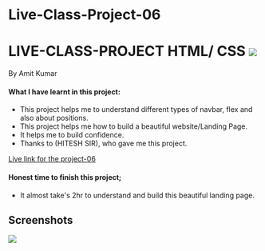 # Live-Class-Project-06

# LIVE-CLASS-PROJECT HTML/ CSS ![]("")
By Amit Kumar

#### What I have learnt in this project:
- This project helps me to understand different types of navbar, flex and also about positions.
- This project helps me how to build a beautiful website/Landing Page.
- It helps me to build confidence.
- Thanks to (HITESH SIR), who gave me this project.

[Live link for the project-06](https://live-class-project-06.netlify.app)
#### Honest time to finish this project;
- It almost take's 2hr to understand and build this beautiful landing page.
 ## Screenshots
 ![](https://img.shields.io/badge/Project-06-yellowgreen)
